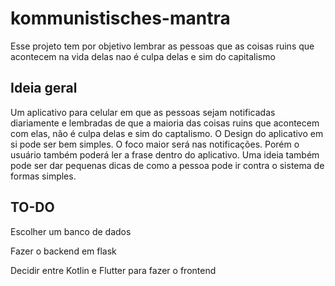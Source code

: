 # kommunistisches-mantra
Esse projeto tem por objetivo lembrar as pessoas que as coisas ruins que acontecem na vida delas nao é culpa delas e sim do capitalismo

## Ideia geral
 Um aplicativo para celular em que as pessoas sejam notificadas diariamente e lembradas de que a maioria das coisas ruins que acontecem com elas, não é culpa delas e sim do captalismo.
 O Design do aplicativo em si pode ser bem simples. O foco maior será nas notificações. Porém o usuário também poderá ler a frase dentro do aplicativo.
 Uma ideia também pode ser dar pequenas dicas de como a pessoa pode ir contra o sistema de formas simples.
 
## TO-DO
Escolher um banco de dados

Fazer o backend em flask

Decidir entre Kotlin e Flutter para fazer o frontend
